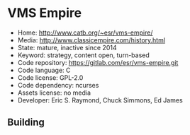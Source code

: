 # VMS Empire

- Home: http://www.catb.org/~esr/vms-empire/
- Media: http://www.classicempire.com/history.html
- State: mature, inactive since 2014
- Keyword: strategy, content open, turn-based
- Code repository: https://gitlab.com/esr/vms-empire.git
- Code language: C
- Code license: GPL-2.0
- Code dependency: ncurses
- Assets license: no media
- Developer: Eric S. Raymond, Chuck Simmons, Ed James

## Building
